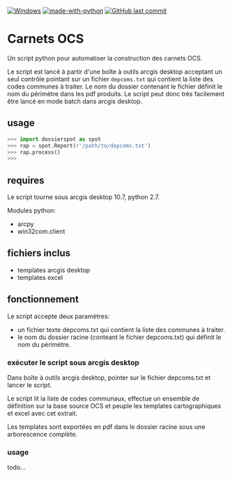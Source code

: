 [![Windows](https://svgshare.com/i/ZhY.svg)](https://svgshare.com/i/ZhY.svg)
[![made-with-python](https://img.shields.io/badge/Made%20with-Python-1f425f.svg)](https://www.python.org/)
[![GitHub last commit](https://badgen.net/github/last-commit/merryspankersltd/carnets-ocs/)](https://github.com/merryspankersltd/carnets-ocs/-/commits)

# Carnets OCS

Un script python pour automatiser la construction des carnets OCS.

Le script est lancé à partir d'une boîte à outils arcgis desktop acceptant un seul contrôle pointant sur un fichier ```depcoms.txt``` qui contient la liste des codes communes à traiter. Le nom du dossier contenant le fichier définit le nom du périmètre dans les pdf produits. Le script peut donc très facilement être lancé en mode batch dans arcgis desktop.

## usage

```Python
>>> import dossierspot as spot
>>> rap = spot.Report(r'/path/to/depcoms.txt')
>>> rap.process()
>>>
```

## requires

Le script tourne sous arcgis desktop 10.7, python 2.7.

Modules python:

- arcpy
- win32com.client

## fichiers inclus

- templates arcgis desktop
- templates excel

## fonctionnement

Le script accepte deux paramètres:

- un fichier texte depcoms.txt qui contient la liste des communes à traiter.
- le nom du dossier racine (conteant le fichier depcoms.txt) qui définit le nom du périmètre.

### exécuter le script sous arcgis desktop

Dans boîte à outils arcgis desktop, pointer sur le fichier depcoms.txt et lancer le script.

Le script lit la liste de codes communaux, effectue un ensemble de définition sur la base source OCS et peuple les templates cartographiques et excel avec cet extrait.

Les templates sont exportées en pdf dans le dossier racine sous une arborescence complète.

### usage

todo...
